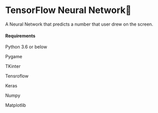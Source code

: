 # TensorFlow Neural Network🧠
A Neural Network that predicts a number that user drew on the screen. 
#### Requirements
Python 3.6 or below

Pygame

TKinter

Tensroflow

Keras

Numpy

Matplotlib

